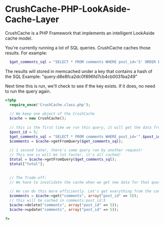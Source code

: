 CrushCache-PHP-LookAside-Cache-Layer
====================================

CrushCache is a PHP Framework that implements an intelligent LookAside cache model.


You're currently running a lot of SQL queries. CrushCache caches those results. For example:
```php
  $get_comments_sql = "SELECT * FROM comments WHERE post_id='5' ORDER BY date_written";
```

The results will stored in memcached under a key that contains a hash of the SQL
Example: "query:d8e8fca2dc0f896fd7cb4cb0031ba249"

Next time this is run, we'll check to see if the key exists. If it does, no need to run the query again.




```php
<?php
  require_once('CrushCache.class.php');
  
  // We keep one object of the CrushCache
  $cache = new CrushCache();
  
  // this is the first time we run this query, it will get the data from MySQL and cache it.
  $post_id = 5;
  $get_comments_sql = "SELECT * FROM comments WHERE post_id='".$post_id."' ORDER BY date_written";
  $comments = $cache->getFromQuery($get_comments_sql);
  
  // 1 second later, there's same query ran by another request!
  // This one is will be lot faster, it's all cached!
  $total = $cache->getFromQuery($get_comments_sql);
  $total["total"];
  
  
  // The Trade-off:
  // We have to invalidate the cache when we get new data for that query.
  
  // We can do this more efficiently. Let's get everything from the comment table where post_id = 5
  $comments = $cache->get("comments", array("post_id" => 5));
  // this will be cached in comments:post_id:5
  $cache->delete("comments", array("post_id" => 5));
  $cache->update("comments", array("post_id" => 5));
  
?>
```
